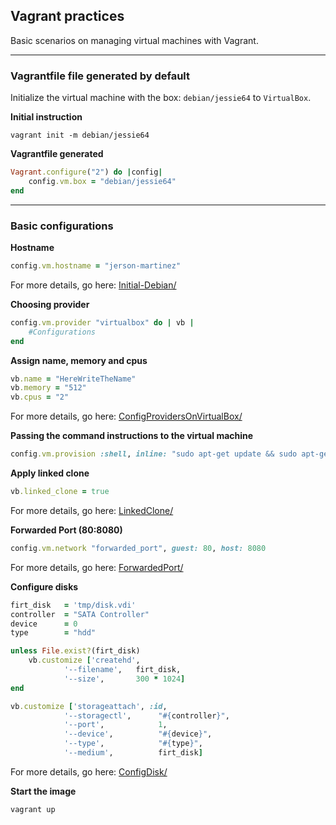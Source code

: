 ## Vagrant practices
Basic scenarios on managing virtual machines with Vagrant.

- - -
### Vagrantfile file generated by default

Initialize the virtual machine with the box: `debian/jessie64` to `VirtualBox`.

**Initial instruction**
```
vagrant init -m debian/jessie64
```

**Vagrantfile generated**
```ruby
Vagrant.configure("2") do |config|
    config.vm.box = "debian/jessie64"
end
```
- - -
### Basic configurations
**Hostname**
```ruby
config.vm.hostname = "jerson-martinez"
```
For more details, go here: [Initial-Debian/](https://github.com/SideMasterGM/Vagrant/tree/master/Initial-Debian)

**Choosing provider**
```ruby
config.vm.provider "virtualbox" do | vb |
    #Configurations
end
```

**Assign name, memory and cpus**
```ruby
vb.name = "HereWriteTheName"
vb.memory = "512"
vb.cpus = "2"
```
For more details, go here: [ConfigProvidersOnVirtualBox/](https://github.com/SideMasterGM/Vagrant/tree/master/ConfigProvidersOnVirtualBox)

**Passing the command instructions to the virtual machine**
```ruby
config.vm.provision :shell, inline: "sudo apt-get update && sudo apt-get -y install apache2"
```

**Apply linked clone**
```ruby
vb.linked_clone = true
```
For more details, go here: [LinkedClone/](https://github.com/SideMasterGM/Vagrant/tree/master/LinkedClone)

**Forwarded Port (80:8080)**
```ruby
config.vm.network "forwarded_port", guest: 80, host: 8080
```
For more details, go here: [ForwardedPort/](https://github.com/SideMasterGM/Vagrant/tree/master/ForwardedPort)

**Configure disks**
```ruby
firt_disk   = 'tmp/disk.vdi'
controller  = "SATA Controller"
device      = 0
type        = "hdd"

unless File.exist?(firt_disk)
    vb.customize ['createhd', 
            '--filename',   firt_disk, 
            '--size',       300 * 1024]
end

vb.customize ['storageattach', :id, 
            '--storagectl',      "#{controller}", 
            '--port',            1, 
            '--device',          "#{device}", 
            '--type',            "#{type}", 
            '--medium',          firt_disk]

```
For more details, go here: [ConfigDisk/](https://github.com/SideMasterGM/Vagrant/tree/master/ConfigDisk)

**Start the image**
```
vagrant up
```